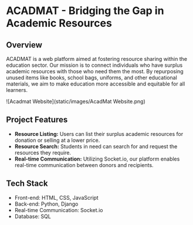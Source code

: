 # ACADMAT - Bridging the Gap in Academic Resources

## Overview
ACADMAT is a web platform aimed at fostering resource sharing within the education sector. Our mission is to connect individuals who have surplus academic resources with those who need them the most. By repurposing unused items like books, school bags, uniforms, and other educational materials, we aim to make education more accessible and equitable for all learners.

![Acadmat Website](static/images/AcadMat Website.png)

## Project Features
- **Resource Listing:** Users can list their surplus academic resources for donation or selling at a lower price.
- **Resource Search:** Students in need can search for and request the resources they require.
- **Real-time Communication:** Utilizing Socket.io, our platform enables real-time communication between donors and recipients.

## Tech Stack
- Front-end: HTML, CSS, JavaScript
- Back-end: Python, Django
- Real-time Communication: Socket.io
- Database: SQL



